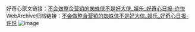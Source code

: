 好奇心原文链接：[不会做整合营销的蜘蛛侠不是好大侠_娱乐_好奇心日报-许悦](https://www.qdaily.com/articles/301.html)
WebArchive归档链接：[不会做整合营销的蜘蛛侠不是好大侠_娱乐_好奇心日报-许悦](http://web.archive.org/web/20190623145220/https://www.qdaily.com/articles/301.html)
![image](http://ww3.sinaimg.cn/large/007d5XDply1g3v3y53889j30u03mvkjl)
